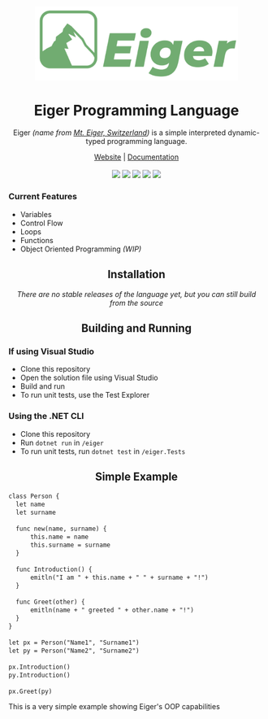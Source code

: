 <div align="center">
    <img src="artwork/eiger-green-512.png" width="400px" />
    <h1>Eiger Programming Language</h1>
    <p>
      Eiger <i>(name from <a href="https://en.wikipedia.org/wiki/Eiger" target="_blank">Mt. Eiger, Switzerland</a>)</i> is a simple interpreted dynamic-typed programming language.
    </p>
    <a href="https://eigerproject.github.io" target="_blank">Website</a>
    |
    <a href="https://eigerproject.github.io/docs" target="_blank">Documentation</a>
    <br><br>
    <img src="https://img.shields.io/github/license/eigerproject/eigercs?label=license">
    <img src="https://img.shields.io/github/repo-size/eigerproject/eigerlang?label=Code%20Size">
    <img src="https://img.shields.io/github/contributors/eigerproject/eigercs?label=contributors">
    <img src="https://github.com/eigerproject/eigerlang/actions/workflows/test.yml/badge.svg">
    <img src="https://img.shields.io/github/stars/eigerproject/eigerlang">
  </div>
  <h3>Current Features</h3>
  <ul>
      <li>Variables</li>
      <li>Control Flow</li>
      <li>Loops</li>
      <li>Functions</li>
      <li>Object Oriented Programming <i>(WIP)</i></li>
  </ul>
  <h2 align="center">Installation</h2>
  <i><p align="center">
    There are no stable releases of the language yet, but you can still build from the source
  </p></i>
  <h2 align="center">Building and Running</h2>
  <h3>If using Visual Studio</h3>
  <ul>
      <li>Clone this repository</li>
      <li>Open the solution file using Visual Studio</li>
      <li>Build and run</li>
      <li>To run unit tests, use the Test Explorer</li>
  </ul>
  <h3>Using the .NET CLI</h3>
  <ul>
      <li>Clone this repository</li>
      <li>Run <code>dotnet run</code> in <code>/eiger</code></li>
      <li>To run unit tests, run <code>dotnet test</code> in <code>/eiger.Tests</code></li>
  </ul>
  <h2 align="center">Simple Example</h2>
  
  ```
  class Person {
	let name
	let surname

	func new(name, surname) {
		this.name = name
		this.surname = surname
	}

	func Introduction() {
		emitln("I am " + this.name + " " + surname + "!")
	}

	func Greet(other) {
		emitln(name + " greeted " + other.name + "!")
	}
}

let px = Person("Name1", "Surname1")
let py = Person("Name2", "Surname2")

px.Introduction()
py.Introduction()

px.Greet(py)
  ```
  
  This is a very simple example showing Eiger's OOP capabilities
  
